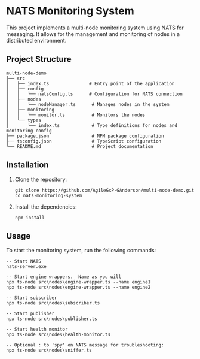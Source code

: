 # NATS Monitoring System

This project implements a multi-node monitoring system using NATS for messaging. It allows for the management and monitoring of nodes in a distributed environment.

## Project Structure

```
multi-node-demo
├── src
│   ├── index.ts               # Entry point of the application
│   ├── config
│   │   └── natsConfig.ts      # Configuration for NATS connection
│   ├── nodes
│   │   └── nodeManager.ts      # Manages nodes in the system
│   ├── monitoring
│   │   └── monitor.ts          # Monitors the nodes
│   └── types
│       └── index.ts            # Type definitions for nodes and monitoring config
├── package.json                # NPM package configuration
├── tsconfig.json               # TypeScript configuration
└── README.md                   # Project documentation
```

## Installation

1. Clone the repository:
   ```
   git clone https://github.com/AgileGxP-GAnderson/multi-node-demo.git
   cd nats-monitoring-system
   ```

2. Install the dependencies:
   ```
   npm install
   ```

## Usage

To start the monitoring system, run the following commands:
```
-- Start NATS
nats-server.exe

-- Start engine wrappers.  Name as you will
npx ts-node src\nodes\engine-wrapper.ts --name engine1
npx ts-node src\nodes\engine-wrapper.ts --name engine2

-- Start subscriber 
npx ts-node src\nodes\subscriber.ts

-- Start publisher
npx ts-node src\nodes\publisher.ts

-- Start health monitor
npx ts-node src\nodes\health-monitor.ts

-- Optional : to 'spy' on NATS message for troubleshooting:
npx ts-node src\nodes\sniffer.ts

